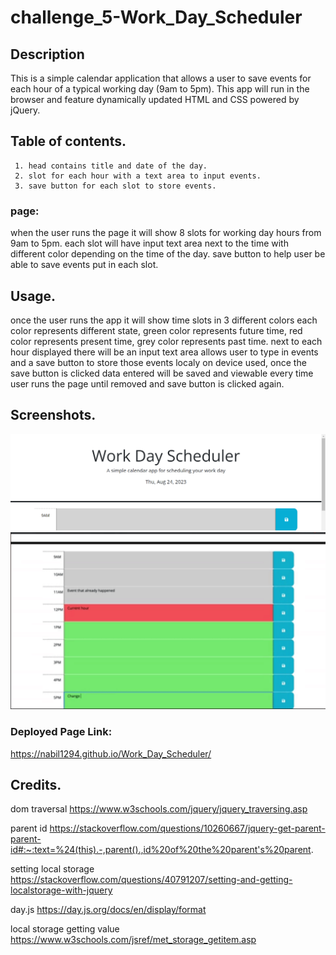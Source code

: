# challenge_5-Work_Day_Scheduler

## Description 
This is a simple calendar application that allows a user to save events for each hour of a typical working day (9am to 5pm). This app will run in the browser and feature dynamically updated HTML and CSS powered by jQuery.



 ## Table of contents.
     1. head contains title and date of the day.
     2. slot for each hour with a text area to input events.
     3. save button for each slot to store events.


 ### page:
 when the user runs the page it will show 8 slots for working day hours from 9am to 5pm.
 each slot will have input text area next to the time with different color depending on the time of the day.
 save button to help user be able to save events put in each slot. 
 

 ## Usage.
  once the user runs the app it will show time slots in 3 different colors each color represents different state,
  green color represents future time,
  red color represents present time,
  grey color represents past time.
  next to each hour displayed there will be an input text area allows user to type in events and a save button to store those events localy on device used,
  once the save button is clicked data entered will be saved and viewable every time user runs the page until removed and save button is clicked again.
 ## Screenshots.

![screen1](./assets/images/1.png)
![screen2](./assets/images/2.png)



### Deployed Page Link:
 https://nabil1294.github.io/Work_Day_Scheduler/



## Credits.

dom traversal 
https://www.w3schools.com/jquery/jquery_traversing.asp


parent id
https://stackoverflow.com/questions/10260667/jquery-get-parent-parent-id#:~:text=%24(this).-,parent().,id%20of%20the%20parent's%20parent.

setting local storage
https://stackoverflow.com/questions/40791207/setting-and-getting-localstorage-with-jquery

day.js
https://day.js.org/docs/en/display/format


local storage getting value
https://www.w3schools.com/jsref/met_storage_getitem.asp

